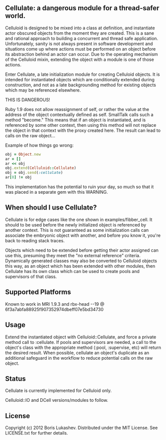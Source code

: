 
Cellulate: a dangerous module for a thread-safer world.
--------------------------------

Celluloid is designed to be mixed into a class at definition, and instantiate
actor obscured objects from the moment they are created. This is a sane
and rational approach to building a concurrent and thread safe application.
Unfortunately, sanity is not always present in software development and
situations come up where actions must be performed on an object before
its abstraction behind an actor can occur. Due to the operating mechanism
of the Celluloid mixin, extending the object with a module is one of those
actions.

Enter Cellulate, a late initialization module for creating Celluloid objects.
It is intended for instantiated objects which are conditionally extended during
construction, and not as a late backgrounding method for existing objects which
may be referenced elsewhere.

THIS IS DANGEROUS!

Ruby 1.9 does not allow reassignment of self, or rather the value at the address
of the object contextually defined as self. SmallTalk calls such a method "become."
This means that if an object is instantiated, and is referenced by some other
context, then using this method will not replace the object in that context
with the proxy created here. The result can lead to calls on the raw object...

Example of how things go wrong:
```ruby
obj = Object.new
ar = []
ar << obj
obj.extend(Celluloid::Cellulate)
obj = obj.send(:cellulate)
ar[0] != obj
```

This implementation has the potential to ruin your day, so much so that
it was placed in a separate gem with this WARNING.

When should I use Cellulate?
--------------------------------

Cellulate is for edge cases like the one shown in examples/fibber_cell. It should
to be used before the newly initialized object is referenced by another context.
This is not guaranteed as some initialization calls can associate the
embryonic object with another, and before you know it, you're back to reading
stack traces.

Objects which need to be extended before getting their actor assigned can use
this, presuming they meet the "no external reference" criteria. Dynamically
generated classes may also be converted to Celluloid objects this way, as an
object which has been extended with other modules, then Cellulate has its own
class which can be used to create pools and supervisors of that class.

Supported Platforms
-------------------

Known to work in MRI 1.9.3 and rbx-head --19 @ 6f3a7abfa88925f907352974dbeff07e5bd34730

Usage
-----

Extend the instantiated object with Celluloid::Cellulate, and force a private
method call to :cellulate. If pools and supervisors are needed, a call to the
object's class with the appropriate method (:pool, :supervise, etc) will return
the desired result. When possible, cellulate an object's duplicate as an
additional safeguard in the workflow to reduce potential calls on the raw object.

Status
------

Cellulate is currently implemented for Celluloid only.

Celluloid::IO and DCell versions/modules to follow.


License
-------

Copyright (c) 2012 Boris Lukashev. Distributed under the MIT License. See
LICENSE.txt for further details.

